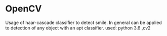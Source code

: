 # OpenCV
Usage of haar-cascade classifier to detect smile. In general can be applied to detection of any object with an apt classifier.
used: python 3.6 ,cv2 
